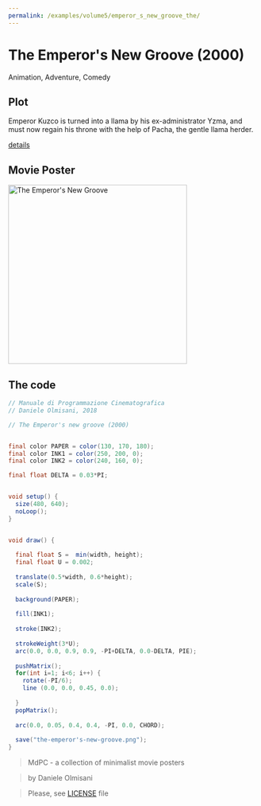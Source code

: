 ```yaml
---
permalink: /examples/volume5/emperor_s_new_groove_the/
---
```

# The Emperor's New Groove (2000)

Animation, Adventure, Comedy

## Plot
Emperor Kuzco is turned into a llama by his ex-administrator Yzma, and must now regain his throne with the help of Pacha, the gentle llama herder.

[details](https://www.imdb.com/title/tt0120917/)

## Movie Poster
<img src="the-emperor's-new-groove.png"  width="360px" title="The Emperor's New Groove">


## The code
```java
// Manuale di Programmazione Cinematografica
// Daniele Olmisani, 2018

// The Emperor's new groove (2000)


final color PAPER = color(130, 170, 180);
final color INK1 = color(250, 200, 0);
final color INK2 = color(240, 160, 0);

final float DELTA = 0.03*PI;


void setup() {
  size(480, 640);
  noLoop();
}


void draw() {
  
  final float S =  min(width, height);
  final float U = 0.002;
  
  translate(0.5*width, 0.6*height);
  scale(S);
  
  background(PAPER);
  
  fill(INK1);
  
  stroke(INK2);
  
  strokeWeight(3*U);
  arc(0.0, 0.0, 0.9, 0.9, -PI+DELTA, 0.0-DELTA, PIE);
  
  pushMatrix();
  for(int i=1; i<6; i++) {
    rotate(-PI/6);
    line (0.0, 0.0, 0.45, 0.0);
    
  }
  popMatrix();
  
  arc(0.0, 0.05, 0.4, 0.4, -PI, 0.0, CHORD);
  
  save("the-emperor's-new-groove.png");
}
```

> MdPC - a collection of minimalist movie posters

> by Daniele Olmisani

> Please, see [LICENSE](../../../LICENSE) file

